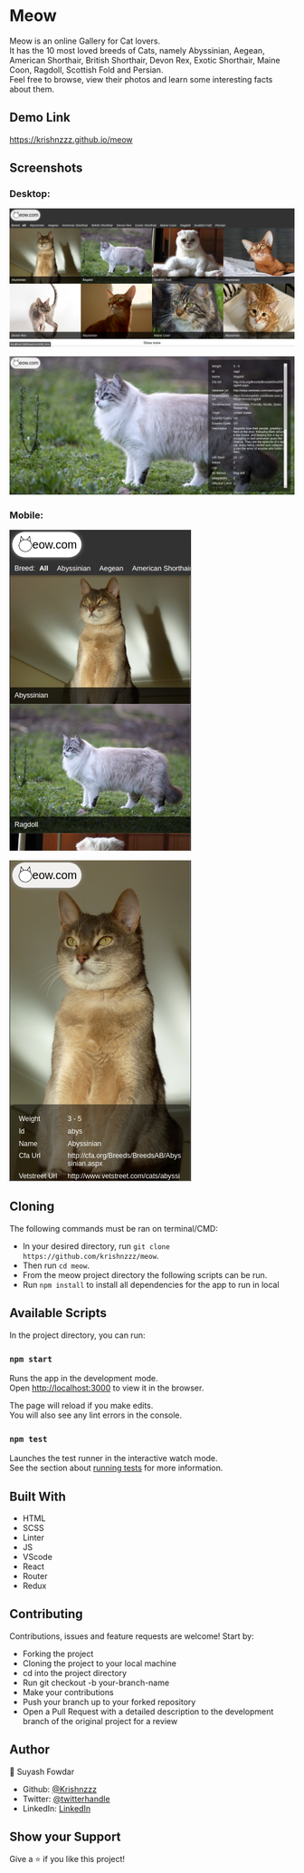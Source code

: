 # Meow

Meow is an online Gallery for Cat lovers.\
It has the 10 most loved breeds of Cats, namely Abyssinian, Aegean, American Shorthair, British Shorthair, Devon Rex, Exotic Shorthair, Maine Coon, Ragdoll, Scottish Fold and Persian.\
Feel free to browse, view their photos and learn some interesting facts about them.

## Demo Link

https://krishnzzz.github.io/meow

## Screenshots

### Desktop:

![Screenshot of Meow](./src/assets/img/Screenshot_1.png)

![Screenshot of Meow](./src/assets/img/Screenshot_2.png)

### Mobile:

![Screenshot of Meow](./src/assets/img/Screenshot_1_Mob.png)

![Screenshot of Meow](./src/assets/img/Screenshot_2_Mob.png)

## Cloning

The following commands must be ran on terminal/CMD:
- In your desired directory, run `git clone https://github.com/krishnzzz/meow`.
- Then run `cd meow`.
- From the meow project directory the following scripts can be run.
- Run `npm install` to install all dependencies for the app to run in local


## Available Scripts

In the project directory, you can run:

### `npm start`

Runs the app in the development mode.\
Open [http://localhost:3000](http://localhost:3000) to view it in the browser.

The page will reload if you make edits.\
You will also see any lint errors in the console.

### `npm test`

Launches the test runner in the interactive watch mode.\
See the section about [running tests](https://facebook.github.io/create-react-app/docs/running-tests) for more information.

## Built With

- HTML 
- SCSS
- Linter
- JS
- VScode
- React
- Router
- Redux

## Contributing

Contributions, issues and feature requests are welcome! Start by:

  - Forking the project
  - Cloning the project to your local machine
  - cd into the project directory
  - Run git checkout -b your-branch-name
  - Make your contributions
  - Push your branch up to your forked repository
  - Open a Pull Request with a detailed description to the development branch of the original project for a review

## Author

👤 Suyash Fowdar
- Github: [@Krishnzzz](https://github.com/krishnzzz)
- Twitter: [@twitterhandle](https://twitter.com/Krishnzzz)
- LinkedIn: [LinkedIn](https://www.linkedin.com/in/suyash-fowdar-22b89514a/)

## Show your Support
Give a ⭐ if you like this project!
